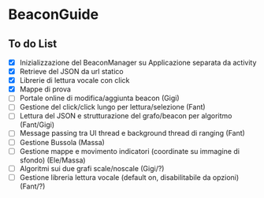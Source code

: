 # BeaconGuide

## To do List

- [x] Inizializzazione del BeaconManager su Applicazione separata da activity
- [x] Retrieve del JSON da url statico
- [x] Librerie di lettura vocale con click
- [x] Mappe di prova
- [ ] Portale online di modifica/aggiunta beacon (Gigi)
- [ ] Gestione del click/click lungo per lettura/selezione (Fant)
- [ ] Lettura del JSON e strutturazione del grafo/beacon per algoritmo (Fant/Gigi)
- [ ] Message passing tra UI thread e background thread di ranging (Fant)
- [ ] Gestione Bussola (Massa)
- [ ] Gestione mappe e movimento indicatori (coordinate su immagine di sfondo) (Ele/Massa)
- [ ] Algoritmi sui due grafi scale/noscale (Gigi/?)
- [ ] Gestione libreria lettura vocale (default on, disabilitabile da opzioni) (Fant/?)
